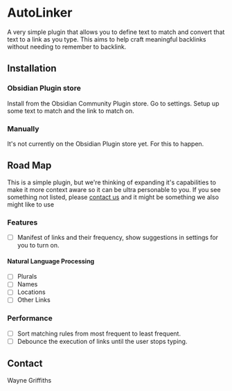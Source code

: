 # AutoLinker
A very simple plugin that allows you to define text to match and convert that text to a link as you type. This aims to help craft meaningful backlinks without needing to remember to backlink.

## Installation
### Obsidian Plugin store  
Install from the Obsidian Community Plugin store.
Go to settings.
Setup up some text to match and the link to match on.

### Manually
It's not currently on the Obsidian Plugin store yet. For this to happen.

## Road Map
This is a simple plugin, but we're thinking of expanding it's capabilities to make it more context aware so it can be ultra personable to you.
If you see something not listed, please [contact us](#contact) and it might be something we also might like to use

### Features
- [ ] Manifest of links and their frequency, show suggestions in settings for you to turn on.
#### Natural Language Processing
- [ ] Plurals
- [ ] Names
- [ ] Locations
- [ ] Other Links

### Performance
- [ ] Sort matching rules from most frequent to least frequent.
- [ ] Debounce the execution of links until the user stops typing.

## Contact
Wayne Griffiths